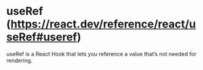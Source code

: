 # useRef (https://react.dev/reference/react/useRef#useref)

useRef is a React Hook that lets you reference a value that’s not needed for rendering.
